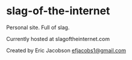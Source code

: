 # slag-of-the-internet
Personal site. Full of slag.

Currently hosted at slagoftheinternet.com

Created by Eric Jacobson
efjacobs1@gmail.com
